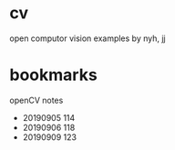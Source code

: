 # cv
open computor vision examples by nyh, jj


# bookmarks
openCV notes

* 20190905
114
* 20190906
118
* 20190909
123





